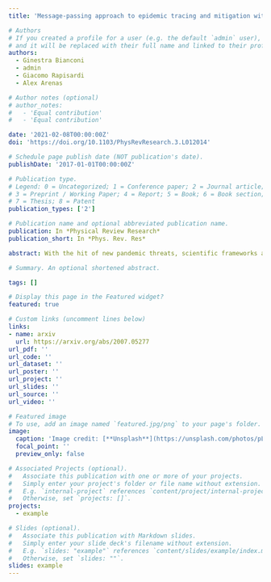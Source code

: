 ```yaml
---
title: 'Message-passing approach to epidemic tracing and mitigation with apps'

# Authors
# If you created a profile for a user (e.g. the default `admin` user), write the username (folder name) here
# and it will be replaced with their full name and linked to their profile.
authors:
  - Ginestra Bianconi
  - admin
  - Giacomo Rapisardi
  - Alex Arenas

# Author notes (optional)
# author_notes:
#   - 'Equal contribution'
#   - 'Equal contribution'

date: '2021-02-08T00:00:00Z'
doi: 'https://doi.org/10.1103/PhysRevResearch.3.L012014'

# Schedule page publish date (NOT publication's date).
publishDate: '2017-01-01T00:00:00Z'

# Publication type.
# Legend: 0 = Uncategorized; 1 = Conference paper; 2 = Journal article;
# 3 = Preprint / Working Paper; 4 = Report; 5 = Book; 6 = Book section;
# 7 = Thesis; 8 = Patent
publication_types: ['2']

# Publication name and optional abbreviated publication name.
publication: In *Physical Review Research*
publication_short: In *Phys. Rev. Res*

abstract: With the hit of new pandemic threats, scientific frameworks are needed to understand the unfolding of the epidemic. The use of mobile apps that are able to trace contacts is of utmost importance in order to control new infected cases and contain further propagation. Here we present a theoretical approach using both percolation and message-passing techniques, to the role of contact tracing, in mitigating an epidemic wave. We show how the increase of the app adoption level raises the value of the epidemic threshold, which is eventually maximized when high-degree nodes are preferentially targeted. Analytical results are compared with extensive Monte Carlo simulations showing good agreement for both homogeneous and heterogeneous networks. These results are important to quantify the level of adoption needed for contact-tracing apps to be effective in mitigating an epidemic.

# Summary. An optional shortened abstract.

tags: []

# Display this page in the Featured widget?
featured: true

# Custom links (uncomment lines below)
links:
- name: arxiv
  url: https://arxiv.org/abs/2007.05277
url_pdf: ''
url_code: ''
url_dataset: ''
url_poster: ''
url_project: ''
url_slides: ''
url_source: ''
url_video: ''

# Featured image
# To use, add an image named `featured.jpg/png` to your page's folder.
image:
  caption: 'Image credit: [**Unsplash**](https://unsplash.com/photos/pLCdAaMFLTE)'
  focal_point: ''
  preview_only: false

# Associated Projects (optional).
#   Associate this publication with one or more of your projects.
#   Simply enter your project's folder or file name without extension.
#   E.g. `internal-project` references `content/project/internal-project/index.md`.
#   Otherwise, set `projects: []`.
projects:
  - example

# Slides (optional).
#   Associate this publication with Markdown slides.
#   Simply enter your slide deck's filename without extension.
#   E.g. `slides: "example"` references `content/slides/example/index.md`.
#   Otherwise, set `slides: ""`.
slides: example
---
```

<!-- 
{{% callout note %}}
Click the _Cite_ button above to demo the feature to enable visitors to import publication metadata into their reference management software.
{{% /callout %}}

{{% callout note %}}
Create your slides in Markdown - click the _Slides_ button to check out the example.
{{% /callout %}}

Supplementary notes can be added here, including [code, math, and images](https://wowchemy.com/docs/writing-markdown-latex/). -->
